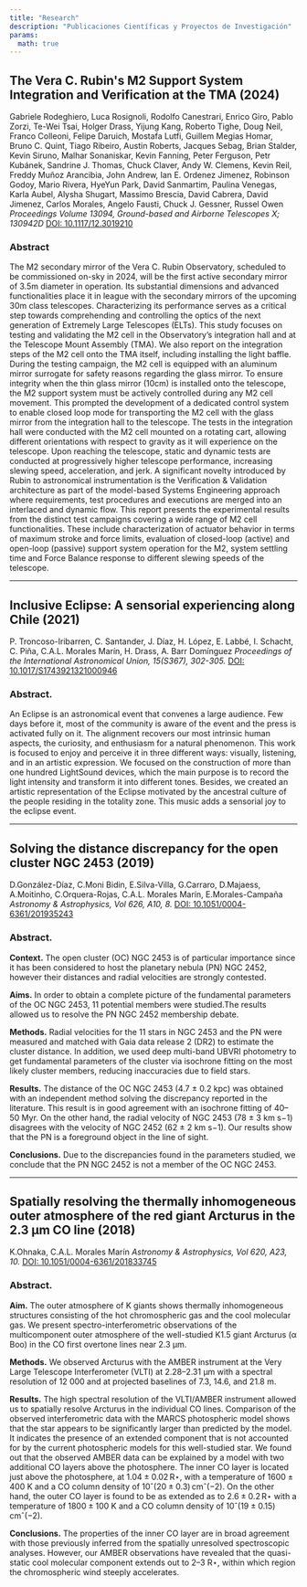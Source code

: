 ```yaml
---
title: "Research"
description: "Publicaciones Científicas y Proyectos de Investigación"
params:
  math: true
---
```


## **The Vera C. Rubin's M2 Support System Integration and Verification at the TMA** (2024)
   Gabriele Rodeghiero, Luca Rosignoli, Rodolfo Canestrari, Enrico Giro, Pablo Zorzi, Te-Wei Tsai, Holger Drass, Yijung Kang, Roberto Tighe, Doug Neil, Franco Colleoni, Felipe Daruich, Mostafa Lutfi, Guillem Megias Homar, Bruno C. Quint, Tiago Ribeiro, Austin Roberts, Jacques Sebag, Brian Stalder, Kevin Siruno, Malhar Sonaniskar, Kevin Fanning, Peter Ferguson, Petr Kubánek, Sandrine J. Thomas, Chuck Claver, Andy W. Clemens, Kevin Reil, Freddy Muñoz Arancibia, John Andrew, Ian E. Ordenez Jimenez, Robinson Godoy, Mario Rivera, HyeYun Park, David Sanmartim, Paulina Venegas, Karla Aubel, Alysha Shugart, Massimo Brescia, David Cabrera, David Jimenez, Carlos Morales, Angelo Fausti, Chuck J. Gessner, Russel Owen
   *Proceedings Volume 13094, Ground-based and Airborne Telescopes X; 130942D*
   [DOI: 10.1117/12.3019210](https://doi.org/10.1117/12.3019210)

### Abstract

The M2 secondary mirror of the Vera C. Rubin Observatory, scheduled to be commissioned on-sky in 2024, will be the first active secondary mirror of 3.5m diameter in operation. Its substantial dimensions and advanced functionalities place it in league with the secondary mirrors of the upcoming 30m class telescopes. Characterizing its performance serves as a critical step towards comprehending and controlling the optics of the next generation of Extremely Large Telescopes (ELTs). This study focuses on testing and validating the M2 cell in the Observatory’s integration hall and at the Telescope Mount Assembly (TMA). We also report on the integration steps of the M2 cell onto the TMA itself, including installing the light baffle. During the testing campaign, the M2 cell is equipped with an aluminum mirror surrogate for safety reasons regarding the glass mirror. To ensure integrity when the thin glass mirror (10cm) is installed onto the telescope, the M2 support system must be actively controlled during any M2 cell movement. This prompted the development of a dedicated control system to enable closed loop mode for transporting the M2 cell with the glass mirror from the integration hall to the telescope. The tests in the integration hall were conducted with the M2 cell mounted on a rotating cart, allowing different orientations with respect to gravity as it will experience on the telescope. Upon reaching the telescope, static and dynamic tests are conducted at progressively higher telescope performance, increasing slewing speed, acceleration, and jerk. A significant novelty introduced by Rubin to astronomical instrumentation is the Verification & Validation architecture as part of the model-based Systems Engineering approach where requirements, test procedures and executions are merged into an interlaced and dynamic flow. This report presents the experimental results from the distinct test campaigns covering a wide range of M2 cell functionalities. These include characterization of actuator behavior in terms of maximum stroke and force limits, evaluation of closed-loop (active) and open-loop (passive) support system operation for the M2, system settling time and Force Balance response to different slewing speeds of the telescope.

---

## **Inclusive Eclipse: A sensorial experiencing along Chile** (2021)
   P. Troncoso-Iribarren, C. Santander, J. Díaz, H. López, E. Labbé, I. Schacht, C. Piña, C.A.L. Morales Marín, H. Drass, A. Barr Domínguez
   *Proceedings of the International Astronomical Union, 15(S367), 302-305.*
   [DOI: 10.1017/S1743921321000946](https://doi:10.1017/S1743921321000946)

### Abstract. 

An Eclipse is an astronomical event that convenes a large audience. Few days before it, most of the community is aware of the event and the press is activated fully on it. The alignment recovers our most intrinsic human aspects, the curiosity, and enthusiasm for a natural phenomenon. This work is focused to enjoy and perceive it in three different ways: visually, listening, and in an artistic expression. We focused on the construction of more than one hundred LightSound devices, which the main purpose is to record the light intensity and transform it into different tones. Besides, we created an artistic representation of the Eclipse motivated by the ancestral culture of the people residing in the totality zone. This music adds a sensorial joy to the eclipse event.

---

## **Solving the distance discrepancy for the open cluster NGC 2453** (2019)
   D.González-Díaz, C.Moni Bidin, E.Silva-Villa, G.Carraro, D.Majaess, A.Moitinho, C.Orquera-Rojas, C.A.L. Morales Marín, E.Morales-Campaña
   *Astronomy & Astrophysics, Vol 626, A10, 8.*
   [DOI: 10.1051/0004-6361/201935243](https://doi.org/10.1051/0004-6361/201935243)

### Abstract. 

**Context.** The open cluster (OC) NGC 2453 is of particular importance since it has been considered to host the planetary nebula (PN) NGC 2452, however their distances and radial velocities are strongly contested.

**Aims.** In order to obtain a complete picture of the fundamental parameters of the OC NGC 2453, 11 potential members were studied.The results allowed us to resolve the PN NGC 2452 membership debate.

**Methods.** Radial velocities for the 11 stars in NGC 2453 and the PN were measured and matched with Gaia data release 2 (DR2) to estimate the cluster distance. In addition, we used deep multi-band UBVRI photometry to get fundamental parameters of the cluster via isochrone fitting on the most likely cluster members, reducing inaccuracies due to field stars.

**Results.** The distance of the OC NGC 2453 (4.7 ± 0.2 kpc) was obtained with an independent method solving the discrepancy reported in the literature. This result is in good agreement with an isochrone fitting of 40–50 Myr. On the other hand, the radial velocity of NGC 2453 (78 ± 3 km s−1) disagrees with the velocity of NGC 2452 (62 ± 2 km s−1). Our results show that the PN is a foreground object in the line of sight.

**Conclusions.** Due to the discrepancies found in the parameters studied, we conclude that the PN NGC 2452 is not a member of the OC NGC 2453.

---

## **Spatially resolving the thermally inhomogeneous outer atmosphere of the red giant Arcturus in the 2.3 μm CO line** (2018)
   K.Ohnaka, C.A.L. Morales Marín
   *Astronomy & Astrophysics, Vol 620, A23, 10.*
   [DOI: 10.1051/0004-6361/201833745](https://doi.org/10.1051/0004-6361/201833745)

   ### Abstract.

**Aim.** The outer atmosphere of K giants shows thermally inhomogeneous structures consisting of the hot chromospheric gas and the cool molecular gas. We present spectro-interferometric observations of the multicomponent outer atmosphere of the well-studied K1.5 giant Arcturus (α Boo) in the CO first overtone lines near 2.3 μm.

**Methods.** We observed Arcturus with the AMBER instrument at the Very Large Telescope Interferometer (VLTI) at 2.28–2.31 μm with a spectral resolution of 12 000 and at projected baselines of 7.3, 14.6, and 21.8 m.

**Results.** The high spectral resolution of the VLTI/AMBER instrument allowed us to spatially resolve Arcturus in the individual CO lines. Comparison of the observed interferometric data with the MARCS photospheric model shows that the star appears to be significantly larger than predicted by the model. It indicates the presence of an extended component that is not accounted for by the current photospheric models for this well-studied star. We found out that the observed AMBER data can be explained by a model with two additional CO layers above the photosphere. The inner CO layer is located just above the photosphere, at 1.04 ± 0.02 R⋆, with a temperature of 1600 ± 400 K and a CO column density of 10ˆ(20 ± 0.3) cmˆ(−2). On the other hand, the outer CO layer is found to be as extended as to 2.6 ± 0.2 R⋆ with a temperature of 1800 ± 100 K and a CO column density of 10ˆ(19 ± 0.15) cmˆ(−2).


**Conclusions.** The properties of the inner CO layer are in broad agreement with those previously inferred from the spatially unresolved spectroscopic analyses. However, our AMBER observations have revealed that the quasi-static cool molecular component extends out to 2–3 R⋆, within which region the chromospheric wind steeply accelerates.